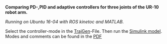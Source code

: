**Comparing PD-,PID and adaptive controllers for three joints of the UR-10 robot arm.**

*Running on Ubuntu 16-04 with ROS kinetoc and MATLAB.*

Select the controller-mode in the [TrajGen](https://github.com/domi20u/Projects/blob/master/Robot%20Control/Controller_Comparison/src/Session6_Template/TrajGen.m)-File. Then run the [Simulink model](https://github.com/domi20u/Projects/blob/master/Robot%20Control/Controller_Comparison/src/Session6_Template/DSimulator_robot3GDL.mdl). Modes and comments can be found in the [PDF](https://github.com/domi20u/Projects/blob/master/Robot%20Control/Controller-Comparison.pdf)
